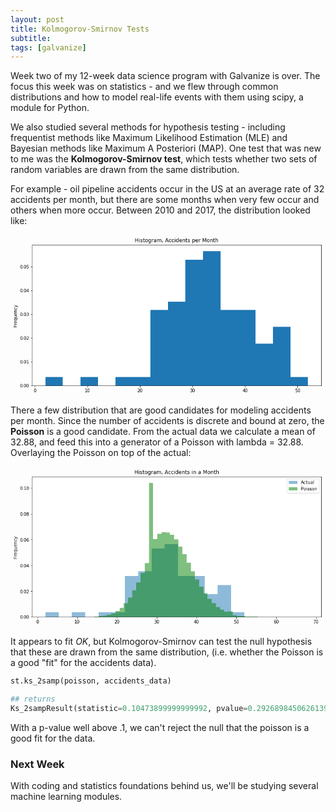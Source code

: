 ```yaml
---
layout: post
title: Kolmogorov-Smirnov Tests
subtitle:
tags: [galvanize]
---
```


Week two of my 12-week data science program with Galvanize is over. The focus this week was on statistics - and we flew through common distributions and how to model real-life events with them using scipy, a module for Python.  

We also studied several methods for hypothesis testing - including frequentist methods like Maximum Likelihood Estimation (MLE) and Bayesian methods like Maximum A Posteriori (MAP). One test that was new to me was the **Kolmogorov-Smirnov test**, which tests whether two sets of random variables are drawn from the same distribution.

For example - oil pipeline accidents occur in the US at an average rate of 32 accidents per month, but there are some months when very few occur and others when more occur. Between 2010 and 2017, the distribution looked like:

![Accidents Per Month](data:image/png;base64,iVBORw0KGgoAAAANSUhEUgAAAtoAAAF1CAYAAADWTE2VAAAABHNCSVQICAgIfAhkiAAAAAlwSFlz%0AAAALEgAACxIB0t1+/AAAADl0RVh0U29mdHdhcmUAbWF0cGxvdGxpYiB2ZXJzaW9uIDIuMS4wLCBo%0AdHRwOi8vbWF0cGxvdGxpYi5vcmcvpW3flQAAH4JJREFUeJzt3X24ZmVdL/DvT0bxHRLGMl4cFCrB%0AU6REetReNA1f0YIa08SORh4zs/IUeqmpR0u6KrK0kxReIWqg+HKmoEtNej+GjC9dishxRJQRVBQU%0AUQFHf+ePZ81xs90z84D7nj17z+dzXfvaa93rXs/6rWdt9v7Ozb2eVd0dAABged1mpQsAAIC1SNAG%0AAIABBG0AABhA0AYAgAEEbQAAGEDQBgCAAQRtYI9XVRdX1U+sdB2rXVU9qareuZPt/1RVT9+dNe0t%0Aquqvq+plK10HsHsJ2sCKqqrLq+qnFrU9tar+bft6dx/V3f+0i9fZUFVdVesGlboiqurF03kd+52+%0AVne/obsfsRx17czi67cnWfB+PntR+3Om9hcvwzH22PMHdi9BG2AOKxHgq6qS/GKSa5KctLuPv9rt%0A5Jr933z7+/mUqR1g2QjawB5v4ah3VR1bVZur6rqq+mxV/fHU7V+m71+squur6oFVdZuqekFVfbKq%0APldVr6uq/Ra87lOmbV+oqhcuOs6Lq+rcqnp9VV2X5KnTsd9TVV+sqquq6lVVdbsFr9dV9cyq+lhV%0Afbmq/mdV3Xva57qqetPC/nN4SJLvTfLrSTYu3reqfrmqLpmO9ZGqut/UfkhVvbWqrp7O7VVT+81G%0AWqvq4VX10ar60tSnFr3+f5te/9qqekdV3XPRuT5jOtdrq+rVNXOfJH+R5IHTdfji1P9RU41frqpP%0AV9VzlzrhqcZ/r6o/m+r6aFU9bMH2/arqjOn9/3RVvayq9lm072lVdU2SF+/gfb0oyR2r6qhpv6OS%0A3GFqX/z+bqmqa6pqU1V97609/8l3VdV503twYVXdewf1AWuEoA2sNq9M8sruvmuSeyd509T+Y9P3%0A/bv7zt39niRPnb5+Msm9ktw5yfbQeWSSP0/ypCT3SLJfkoMWHev4JOcm2T/JG5J8I8lvJDkwyQOT%0APCzJMxftc1yS+yd5QJLfTnL6dIxDktw3yRNvwbmelORvk5wzrT9m+4aqOjGzIPmUJHdN8rgkX5hC%0A598l+WSSDdM5nb34havqwCRvSfKC6Xw+nuRBC7Y/Psnzk/xMkvVJ/jXJ3yx6mcck+ZEkP5Tk55L8%0AdHdfkuQZSd4zXYf9p75nJPmV7r7L9D5csJPz/tEkl011/W6St1bV3aZtZybZluTwJD+c5BFJnr7E%0AvndP8vKdHOOszN67ZPY+v27hxqp6aJLfn87rHpm9n4vfx1ty/sns2r8kyXcl2bKL+oA1QNAG9gRv%0An0aJvziNAP75Tvp+PcnhVXVgd1/f3f+xk75PSvLH3X1Zd1+f5HmZjQyvS3JCkr/t7n/r7puSvChJ%0AL9r/Pd399u7+Znd/rbvf193/0d3buvvyJK9J8uOL9jm1u6/r7ouTfDjJO6fjfynJ32cWDnepqu6Y%0A5MQkb+zur2cW+BdOd3h6kj/o7ot6Zkt3fzLJsZmNgv+P7v5Kd9/Q3UvNF35Uko9097nT6/9Jks8s%0A2P4rSX6/uy/p7m1Jfi/J0QtHtZO8oru/2N2fSvKPSY7eySl9PcmRVXXX7r62u9+/k76fS/In3f31%0A7j4nyaVJHl1V353kkUmeM53b55KclmTjgn2v7O4/m67R13ZyjNcneWJV3Xba//WLtj8pyWu7+/3d%0AfWNmPzsPrKoNt/L8k+St3f3e6f18wxz9gVVO0Ab2BI/v7v23f+XbR4kXelqS70vy0aq6qKoes5O+%0A35vZSOR2n0yyLsl3T9uu2L6hu7+a5AuL9r9i4UpVfV9V/V1VfWaaTvJ7mY26LvTZBctfW2L9zjup%0Ad6EnZDZye/60/oYkj6yq9dP6IZmNQi92SJJPTmFuZxaff+fm53vPJK9c8I+fazKbWrJw1H9hMP9q%0Adn5uP5tZuP9kVf1zVT1wJ30/PdWz3Seneu+Z5LZJrlpQ12syG73e7mbXbEemcLwls2v4se5evN/N%0Afnamf6h9Ibf+/G9Nf2CVE7SBVaW7P9bdT8wsXJ2a5NyqulO+fTQ6Sa7MLJxtd2hm4fWzSa5KcvD2%0ADVV1hyQHLD7covX/leSjSY6Ypq48P4vmNS+jkzILYp+qqs8keXNmIXP71JMrMps6s9gVSQ6tXd+8%0AeVVmoTzJ/7/x8pAF26/IbKrH/gu+7tDd/2eO2r/tWkwj78dndt3enm9N+VnKQVM92x2a2bW8IsmN%0ASQ5cUNNdu/uonR17J16X5LeyaNrI5GY/O9PP2AFJPj3H696SGoA1TNAGVpWqenJVre/ubybZfqPZ%0AN5JcneSbmc3F3u5vkvxGVR1WVXfObPTynGm099wkj62q/zrdZPiS7Do03yXJdUmur6ofSPLfv8Nz%0A6Vri88Gr6qDM5n8/JrPpBUdnNg/41Hxr+shfJXluVd1/ugnv8Glax3szC9GvqKo7VdXtq+pBi4+R%0A5LwkR1XVz0yh/NlJvmfB9r9I8rwFNwzuN80Ln8dnkxw8va+pqtvV7DO895umqVyX2TXbkbsneXZV%0A3XY65n2SnN/dVyV5Z5I/qqq71uxm13tX1eLpO/M6J7M53kuF/jcm+aWqOrqq9s3sZ+fCacrQrtzs%0A/IG9l6ANrDbHJbm4qq7P7MbIjdM85K9mdnPZv0/TCh6Q5LWZ3fT2L0k+keSGJL+WJNMc6l/L7Aa3%0Aq5J8ObO5wTfu5NjPTfILU9+/zLduUrzFqurgJNcn+dASm38xyQe7+53d/ZntX0n+NMkPVtV9u/vN%0A0/m+carn7Unu1t3fSPLYzG4W/FSSrUl+fvEBuvvzmc0Bf0VmUyKOSPLvC7a/LbNgf/Y0TebDmc2P%0AnscFSS5O8pmq+vyCc7p8eq1nJHnyTva/cKrn89M5ntDd26f1PCXJ7ZJ8JMm1mf2D6R5z1nUz07z7%0Af1hqLnd3vzvJCzO7YfSqzP7vwcbF/XZgqfMH9kJ182lwAHunacT7i5lNC/nEbjjek5Mc1d3PG32s%0A1aSqnprk6d394JWuBeA7taaeoAZwS1TVY5O8O7MpI3+Y2ejy5bvj2N29+FMuAFhjTB0B9mbHZ3bT%0A25WZTVXY2P43HwDLxNQRAAAYwIg2AAAMIGgDAMAAa+ZmyAMPPLA3bNiw0mUAALDGve997/t8d6/f%0AVb81E7Q3bNiQzZs3r3QZAACscVX1yXn6mToCAAADCNoAADCAoA0AAAMI2gAAMICgDQAAAwjaAAAw%0AgKANAAADCNoAADCAoA0AAAMI2gAAMICgDQAAAwjaAAAwgKANAAADrFvpAgBgd9pwynkrXcIuXf6K%0AR690CcAyMKINAAADCNoAADCAoA0AAAMI2gAAMICgDQAAAwjaAAAwgKANAAADCNoAADCAoA0AAAMI%0A2gAAMICgDQAAAwjaAAAwgKANAAADCNoAADCAoA0AAAMI2gAAMICgDQAAAwjaAAAwgKANAAADrFvp%0AAgBYOzacct5KlwCwxzCiDQAAAwjaAAAwgKANAAADCNoAADCAoA0AAAMI2gAAMICgDQAAAwjaAAAw%0AgKANAAADCNoAADCAoA0AAAMMDdpVdVxVXVpVW6rqlCW271tV50zbL6yqDVP7hqr6WlV9cPr6i5F1%0AAgDAcls36oWrap8kr07y8CRbk1xUVZu6+yMLuj0tybXdfXhVbUxyapKfn7Z9vLuPHlUfAACMNHJE%0A+9gkW7r7su6+KcnZSY5f1Of4JGdOy+cmeVhV1cCaAABgtxgZtA9KcsWC9a1T25J9untbki8lOWDa%0AdlhVfaCq/rmqHjKwTgAAWHbDpo4kWWpkuufsc1WSQ7v7C1V1/yRvr6qjuvu6m+1cdXKSk5Pk0EMP%0AXYaSAQBgeYwc0d6a5JAF6wcnuXJHfapqXZL9klzT3Td29xeSpLvfl+TjSb5v8QG6+/TuPqa7j1m/%0Afv2AUwAAgFtnZNC+KMkRVXVYVd0uycYkmxb12ZTkpGn5hCQXdHdX1frpZspU1b2SHJHksoG1AgDA%0Asho2daS7t1XVs5K8I8k+SV7b3RdX1UuTbO7uTUnOSHJWVW1Jck1mYTxJfizJS6tqW5JvJHlGd18z%0AqlYAAFhuI+dop7vPT3L+orYXLVi+IcmJS+z3liRvGVkbAACM5MmQAAAwgKANAAADCNoAADCAoA0A%0AAAMI2gAAMICgDQAAAwjaAAAwgKANAAADCNoAADCAoA0AAAMI2gAAMICgDQAAAwjaAAAwgKANAAAD%0ACNoAADCAoA0AAAMI2gAAMICgDQAAAwjaAAAwgKANAAADCNoAADCAoA0AAAMI2gAAMICgDQAAAwja%0AAAAwgKANAAADCNoAADCAoA0AAAMI2gAAMICgDQAAAwjaAAAwgKANAAADCNoAADCAoA0AAAMI2gAA%0AMICgDQAAAwjaAAAwgKANAAADCNoAADCAoA0AAAMI2gAAMICgDQAAAwjaAAAwgKANAAADCNoAADCA%0AoA0AAAMMDdpVdVxVXVpVW6rqlCW271tV50zbL6yqDYu2H1pV11fVc0fWCQAAy21Y0K6qfZK8Oskj%0AkxyZ5IlVdeSibk9Lcm13H57ktCSnLtp+WpK/H1UjAACMMnJE+9gkW7r7su6+KcnZSY5f1Of4JGdO%0Ay+cmeVhVVZJU1eOTXJbk4oE1AgDAECOD9kFJrliwvnVqW7JPd29L8qUkB1TVnZL8TpKXDKwPAACG%0AGRm0a4m2nrPPS5Kc1t3X7/QAVSdX1eaq2nz11VffyjIBAGD5rRv42luTHLJg/eAkV+6gz9aqWpdk%0AvyTXJPnRJCdU1R8k2T/JN6vqhu5+1cKdu/v0JKcnyTHHHLM4xAMAwIoZGbQvSnJEVR2W5NNJNib5%0AhUV9NiU5Kcl7kpyQ5ILu7iQP2d6hql6c5PrFIRsAAPZkw4J2d2+rqmcleUeSfZK8trsvrqqXJtnc%0A3ZuSnJHkrKraktlI9sZR9QAAwO40ckQ73X1+kvMXtb1owfINSU7cxWu8eEhxAAAwkCdDAgDAAII2%0AAAAMIGgDAMAAgjYAAAwgaAMAwACCNgAADCBoAwDAAII2AAAMIGgDAMAAgjYAAAwgaAMAwACCNgAA%0ADCBoAwDAAII2AAAMIGgDAMAAgjYAAAwgaAMAwACCNgAADCBoAwDAAII2AAAMIGgDAMAA61a6AADm%0At+GU81a6BADmZEQbAAAGELQBAGAAQRsAAAYQtAEAYABBGwAABhC0AQBggLmCdlXdd3QhAACwlsw7%0Aov0XVfXeqnpmVe0/tCIAAFgD5gra3f3gJE9KckiSzVX1xqp6+NDKAABgFZt7jnZ3fyzJC5L8TpIf%0AT/KnVfXRqvqZUcUBAMBqNe8c7R+sqtOSXJLkoUke2933mZZPG1gfAACsSuvm7PeqJH+Z5Pnd/bXt%0Ajd19ZVW9YEhlAACwis0btB+V5Gvd/Y0kqarbJLl9d3+1u88aVh0AAKxS887R/ockd1iwfsepDQAA%0AWMK8Qfv23X399pVp+Y5jSgIAgNVv3qD9laq63/aVqrp/kq/tpD8AAOzV5p2j/Zwkb66qK6f1eyT5%0A+TElAQDA6jdX0O7ui6rqB5J8f5JK8tHu/vrQygAAYBWbd0Q7SX4kyYZpnx+uqnT364ZUBbACNpxy%0A3kqXAEn8LC6Hy1/x6JUuAeYL2lV1VpJ7J/lgkm9MzZ1E0AYAgCXMO6J9TJIju7tHFgMAAGvFvJ86%0A8uEk3zOyEAAAWEvmHdE+MMlHquq9SW7c3tjdjxtSFQAArHLzBu0XjywCAADWmrmmjnT3Pye5PMlt%0Ap+WLkrx/V/tV1XFVdWlVbamqU5bYvm9VnTNtv7CqNkztx1bVB6ev/6yqJ9yCcwIAgBU3V9Cuql9O%0Acm6S10xNByV5+y722SfJq5M8MsmRSZ5YVUcu6va0JNd29+FJTkty6tT+4STHdPfRSY5L8pqquiUf%0ARQgAACtq3pshfzXJg5JclyTd/bEkd9/FPscm2dLdl3X3TUnOTnL8oj7HJzlzWj43ycOqqrr7q929%0AbWq/fWYfJQgAAKvGvEH7xiksJ0mm0eVdhd+DklyxYH3r1LZknylYfynJAdMxfrSqLk7yoSTPWBC8%0AAQBgjzdv0P7nqnp+kjtU1cOTvDnJ3+5in1qibXE432Gf7r6wu4/K7ImUz6uq23/bAapOrqrNVbX5%0A6quv3uVJAADA7jJv0D4lydWZjS7/SpLzk7xgF/tsTXLIgvWDk1y5oz7TKPl+Sa5Z2KG7L0nylST3%0AXXyA7j69u4/p7mPWr18/56kAAMB4c91g2N3fTPKX09e8LkpyRFUdluTTSTYm+YVFfTYlOSnJe5Kc%0AkOSC7u5pnyu6e1tV3TPJ92f2qScAALAqzBW0q+oTWWJOdnffa0f7TCH5WUnekWSfJK/t7our6qVJ%0ANnf3piRnJDmrqrZkNpK9cdr9wUlOqaqvJ/lmkmd29+dvwXkBAMCKmvcj845ZsHz7JCcmuduuduru%0A8zObZrKw7UULlm+YXmvxfmclOWvO2gAAYI8z7wNrvrDg69Pd/SdJHjq4NgAAWLXmnTpyvwWrt8ls%0AhPsuQyoCAIA1YN6pI3+0YHlbZjcm/tyyVwMAAGvEvJ868pOjCwEAgLVk3qkjv7mz7d39x8tTDgAA%0ArA235FNHfiSzz71Okscm+Zfc/BHrAADAZN6gfWCS+3X3l5Okql6c5M3d/fRRhQEAwGo27yPYD01y%0A04L1m5JsWPZqAABgjZh3RPusJO+tqrdl9oTIJyR53bCqAABglZv3U0deXlV/n+QhU9MvdfcHxpUF%0AAACr27xTR5Lkjkmu6+5XJtlaVYcNqgkAAFa9uYJ2Vf1ukt9J8ryp6bZJXj+qKAAAWO3mHdF+QpLH%0AJflKknT3lfEIdgAA2KF5g/ZN3d2Z3QiZqrrTuJIAAGD1mzdov6mqXpNk/6r65ST/kOQvx5UFAACr%0A27yfOvKHVfXwJNcl+f4kL+rudw2tDAAAVrFdBu2q2ifJO7r7p5II1wAAMIddTh3p7m8k+WpV7bcb%0A6gEAgDVh3idD3pDkQ1X1rkyfPJIk3f3sIVUBAMAqN2/QPm/6AgAA5rDToF1Vh3b3p7r7zN1VEAAA%0ArAW7mqP99u0LVfWWwbUAAMCasaugXQuW7zWyEAAAWEt2FbR7B8sAAMBO7OpmyB+qqusyG9m+w7Sc%0Aab27+65DqwMAWIM2nLLnf8bE5a949EqXsOrtNGh39z67qxAAAFhLdvnAGgAA4JYTtAEAYABBGwAA%0ABhC0AQBgAEEbAAAGELQBAGAAQRsAAAYQtAEAYABBGwAABhC0AQBgAEEbAAAGELQBAGAAQRsAAAYQ%0AtAEAYABBGwAABhC0AQBgAEEbAAAGELQBAGAAQRsAAAYQtAEAYIChQbuqjquqS6tqS1WdssT2favq%0AnGn7hVW1YWp/eFW9r6o+NH1/6Mg6AQBguQ0L2lW1T5JXJ3lkkiOTPLGqjlzU7WlJru3uw5OcluTU%0Aqf3zSR7b3f8lyUlJzhpVJwAAjDByRPvYJFu6+7LuvinJ2UmOX9Tn+CRnTsvnJnlYVVV3f6C7r5za%0AL05y+6rad2CtAACwrEYG7YOSXLFgfevUtmSf7t6W5EtJDljU52eTfKC7bxxUJwAALLt1A1+7lmjr%0AW9Knqo7KbDrJI5Y8QNXJSU5OkkMPPfTWVQkAAAOMHNHemuSQBesHJ7lyR32qal2S/ZJcM60fnORt%0ASZ7S3R9f6gDdfXp3H9Pdx6xfv36ZywcAgFtvZNC+KMkRVXVYVd0uycYkmxb12ZTZzY5JckKSC7q7%0Aq2r/JOcleV53//vAGgEAYIhhQXuac/2sJO9IckmSN3X3xVX10qp63NTtjCQHVNWWJL+ZZPtHAD4r%0AyeFJXlhVH5y+7j6qVgAAWG4j52inu89Pcv6ithctWL4hyYlL7PeyJC8bWRsAAIzkyZAAADCAoA0A%0AAAMI2gAAMICgDQAAAwjaAAAwgKANAAADCNoAADCAoA0AAAMMfWANAMBK2HDKeStdAhjRBgCAEQRt%0AAAAYQNAGAIABBG0AABhA0AYAgAEEbQAAGEDQBgCAAQRtAAAYQNAGAIABBG0AABhA0AYAgAEEbQAA%0AGEDQBgCAAQRtAAAYQNAGAIABBG0AABhA0AYAgAEEbQAAGEDQBgCAAQRtAAAYQNAGAIABBG0AABhA%0A0AYAgAEEbQAAGEDQBgCAAQRtAAAYQNAGAIABBG0AABhA0AYAgAEEbQAAGEDQBgCAAQRtAAAYQNAG%0AAIABBG0AABhA0AYAgAEEbQAAGEDQBgCAAYYG7ao6rqouraotVXXKEtv3rapzpu0XVtWGqf2AqvrH%0Aqrq+ql41skYAABhhWNCuqn2SvDrJI5McmeSJVXXkom5PS3Jtdx+e5LQkp07tNyR5YZLnjqoPAABG%0AGjmifWySLd19WXfflOTsJMcv6nN8kjOn5XOTPKyqqru/0t3/llngBgCAVWdk0D4oyRUL1rdObUv2%0A6e5tSb6U5ICBNQEAwG4xMmjXEm19K/rs+ABVJ1fV5qrafPXVV9+i4gAAYKSRQXtrkkMWrB+c5Mod%0A9amqdUn2S3LNvAfo7tO7+5juPmb9+vXfYbkAALB8Rgbti5IcUVWHVdXtkmxMsmlRn01JTpqWT0hy%0AQXfPPaINAAB7qnWjXri7t1XVs5K8I8k+SV7b3RdX1UuTbO7uTUnOSHJWVW3JbCR74/b9q+ryJHdN%0AcruqenySR3T3R0bVCwAAy2lY0E6S7j4/yfmL2l60YPmGJCfuYN8NI2sDAICRPBkSAAAGELQBAGAA%0AQRsAAAYQtAEAYABBGwAABhC0AQBgAEEbAAAGELQBAGAAQRsAAAYQtAEAYABBGwAABhC0AQBgAEEb%0AAAAGELQBAGAAQRsAAAYQtAEAYABBGwAABhC0AQBgAEEbAAAGELQBAGAAQRsAAAYQtAEAYABBGwAA%0ABhC0AQBgAEEbAAAGELQBAGAAQRsAAAYQtAEAYABBGwAABhC0AQBggHUrXcBasOGU81a6hJ26/BWP%0AXukSdmlPfw+TPf99XA3vIQCrx57+d2VP/7ucGNEGAIAhBG0AABhA0AYAgAEEbQAAGEDQBgCAAQRt%0AAAAYQNAGAIABBG0AABhA0AYAgAEEbQAAGEDQBgCAAQRtAAAYQNAGAIABBG0AABhA0AYAgAGGBu2q%0AOq6qLq2qLVV1yhLb962qc6btF1bVhgXbnje1X1pVPz2yTgAAWG7DgnZV7ZPk1UkemeTIJE+sqiMX%0AdXtakmu7+/AkpyU5ddr3yCQbkxyV5Lgkfz69HgAArAojR7SPTbKluy/r7puSnJ3k+EV9jk9y5rR8%0AbpKHVVVN7Wd3943d/YkkW6bXAwCAVWFk0D4oyRUL1rdObUv26e5tSb6U5IA59wUAgD3WuoGvXUu0%0A9Zx95tk3VXVykpOn1eur6tIl9jswyed3UueaV6eudAW7xfDrvJe8j3u6vf6/572E67z2ucZ7h6HX%0AeYX/Lt9znk4jg/bWJIcsWD84yZU76LO1qtYl2S/JNXPum+4+PcnpOyuiqjZ39zG3uHpWFdd57+A6%0A7x1c57XPNd47uM5jp45clOSIqjqsqm6X2c2Nmxb12ZTkpGn5hCQXdHdP7RunTyU5LMkRSd47sFYA%0AAFhWw0a0u3tbVT0ryTuS7JPktd19cVW9NMnm7t6U5IwkZ1XVlsxGsjdO+15cVW9K8pEk25L8and/%0AY1StAACw3EZOHUl3n5/k/EVtL1qwfEOSE3ew78uTvHwZytjp1BLWDNd57+A67x1c57XPNd477PXX%0AuWYzNQAAgOXkEewAADDAmg7au3oEPKtTVb22qj5XVR9e0Ha3qnpXVX1s+v5dK1kj35mqOqSq/rGq%0ALqmqi6vq16d213kNqarbV9V7q+o/p+v8kqn9sKq6cLrO50w31LPKVdU+VfWBqvq7ad11XmOq6vKq%0A+lBVfbCqNk9te/Xv7TUbtOd8BDyr018nOW5R2ylJ3t3dRyR597TO6rUtyW91932SPCDJr07//brO%0Aa8uNSR7a3T+U5Ogkx1XVA5KcmuS06Tpfm+RpK1gjy+fXk1yyYN11Xpt+sruPXvCxfnv17+01G7Qz%0A3yPgWYW6+18y+5SahY5Pcua0fGaSx+/WolhW3X1Vd79/Wv5yZn+cD4rrvKb0zPXT6m2nr07y0CTn%0ATu2u8xpQVQcneXSSv5rWK67z3mKv/r29loO2x7jvXb67u69KZiEtyd1XuB6WSVVtSPLDSS6M67zm%0ATNMJPpjkc0neleTjSb7Y3dumLn53rw1/kuS3k3xzWj8grvNa1EneWVXvm57enezlv7eHfrzfCpvr%0AMe7Anquq7pzkLUme093XzQbBWEumZyQcXVX7J3lbkvss1W33VsVyqqrHJPlcd7+vqn5ie/MSXV3n%0A1e9B3X1lVd09ybuq6qMrXdBKW8sj2nM9xp0147NVdY8kmb5/boXr4TtUVbfNLGS/obvfOjW7zmtU%0Ad38xyT9lNid//6raPhDkd/fq96Akj6uqyzObxvnQzEa4Xec1pruvnL5/LrN/OB+bvfz39loO2vM8%0AAp61Y1OSk6blk5L87xWshe/QNH/zjCSXdPcfL9jkOq8hVbV+GslOVd0hyU9lNh//H5OcMHVznVe5%0A7n5edx/c3Rsy+1t8QXc/Ka7zmlJVd6qqu2xfTvKIJB/OXv57e00/sKaqHpXZv5q3PwJ+OZ40yQqr%0Aqr9J8hNJDkzy2SS/m+TtSd6U5NAkn0pyYncvvmGSVaKqHpzkX5N8KN+a0/n8zOZpu85rRFX9YGY3%0AR+2T2cDPm7r7pVV1r8xGPu+W5ANJntzdN65cpSyXaerIc7v7Ma7z2jJdz7dNq+uSvLG7X15VB2Qv%0A/r29poM2AACslLU8dQQAAFaMoA0AAAMI2gAAMICgDQAAAwjaAAAwgKANAAADCNoAADCAoA0AAAP8%0AP4F/fKlQsGJaAAAAAElFTkSuQmCC%0A)

There a few distribution that are good candidates for modeling accidents per month.  Since the number of accidents is discrete and bound at zero, the **Poisson** is a good candidate. From the actual data we calculate a mean of 32.88, and feed this into a generator of a Poisson with lambda = 32.88. Overlaying the Poisson on top of the actual:

![Poisson](data:image/png;base64,iVBORw0KGgoAAAANSUhEUgAAAtoAAAF1CAYAAADWTE2VAAAABHNCSVQICAgIfAhkiAAAAAlwSFlz%0AAAALEgAACxIB0t1+/AAAADl0RVh0U29mdHdhcmUAbWF0cGxvdGxpYiB2ZXJzaW9uIDIuMS4wLCBo%0AdHRwOi8vbWF0cGxvdGxpYi5vcmcvpW3flQAAIABJREFUeJzt3X24VWWd//H3N0DxWUGaGUECU0vD%0ARCUyTSXLwsY0nybMEh3N/E06PUy/0q6yo01TNo7YpDNl+VyCRiM/ZrLMxiGtDEXE1NBEx4cjpoiK%0AIpo8fH9/7HV0sz1wNrjvczjnvF/XdS73Wutee33Xvc+1/Zybe60VmYkkSZKk1npDTxcgSZIk9UUG%0AbUmSJKkAg7YkSZJUgEFbkiRJKsCgLUmSJBVg0JYkSZIKMGhL2qBFxD0RMaGn6+jtIuLYiPjFWrbP%0AioiTurOmTmpYa429XURMiIj2nq5DUvcxaEvqMRHxUES8r2Hd8RHx647lzHxbZs7q4n1GRURGxMBC%0ApfaIiGirzmv8632vzPxRZr6/FXWtTePnty66scaO35e5Deu3jYiXI+KhFh0nI2LHVryXpN7JoC1J%0AXeiJAB8RAXwceBqY3N3H7yc2i4gxdcsfBf63p4qR1PcYtCVt0OpHvSNifETMiYjnIuKJiDivanZT%0A9d9nI2JpRLwrIt4QEV+OiIcj4smIuCIitqp73+OqbYsj4isNx2mLiOkR8cOIeA44vjr2LRHxbEQ8%0AHhEXRMRGde+XEfF3EXF/RDwfEV+LiDdX+zwXEdfUt2/CfsB2wKeBSY37RsQnImJ+daw/RMSe1frt%0AI+I/ImJRdW4XVOtXG2mOiIMi4t6IWFK1iYb3/9vq/Z+JiOsj4k0N53pKda7PRMSFUbML8F3gXdXn%0A8GzV/oNVjc9HxGMR8fnOTriTGjs9zhr2XevnswZXsvofMccBVzS87y7VtJpnozaN6dC6bZdVNf20%0AOrfZEfHmalvH7+SdVV98pG6/f6h+Jx+PiBO6qFFSL2bQltSbfBv4dmZuCbwZuKZav3/1360zc/PM%0AvAU4vvp5D7ADsDnQETp3Bf4NOBb4K2ArYHjDsQ4DpgNbAz8CVgKfBbYF3gW8F/i7hn0mAnsBewNf%0AAC6qjrE9MAY4Zh3OdTLwn8DV1fIhHRsi4migjVow3BI4FFgcEQOA/wIeBkZV5zSt8Y0jYlvgJ8CX%0Aq/N5ANi3bvuHgS8BRwDDgJuBqQ1vcwjwDmB34G+AD2TmfOAU4Jbqc9i6ansx8MnM3KLqhxvXoR9e%0Ac5w1tGvm82n0Q2p/xAyo/kjYApjdsTEiBlH7DH4BvBE4DfhRRLyl7j2OAc4CtgEWAF8HyMyO38nd%0Aq77o+Bz/kld/304ELoyIbbqoU1IvZdCW1NNmVKOFz1YjoP+2lrbLgR0jYtvMXJqZv1tL22OB8zLz%0AwcxcCpxBLVQNBI4C/jMzf52ZLwNnAtmw/y2ZOSMzV2Xmi5l5e2b+LjNXZOZDwPeAAxr2OSczn8vM%0Ae4C7gV9Ux18C/AzYo5kOiYhNgaOBqzJzObXAXz/yehLwrcy8LWsWZObDwHhqo+D/NzNfyMyXMrOz%0A+dIfBP6QmdOr9z8f+FPd9k8C38jM+Zm5AvgnYGz9qDbwzcx8NjMfAf4HGLuWU1oO7BoRW2bmM5k5%0Ady1tGzV1nCY/n0btwH3A+6j17xUN2/em9gfaNzPz5cy8kdofMvV/MP1HZt5a9dOP1lRfneXA2Zm5%0APDOvA5YCb+liH0m9lEFbUk/7cGZu3fHD2kchTwR2Bu6NiNsi4pC1tN2O2shuh4eBgcBfVNse7diQ%0AmcuAxQ37P1q/EBE7R8R/RcSfqukk/0Rt9LTeE3WvX+xkefO11FvvcGAFcF21/CPg4IgYVi1vT20U%0AutH2wMNV6FubxvNPVj/fNwHfrvvj52lqU0vqR/3rg/ky1n5uR1IL9w9HxK8i4l1d1FevqeM0+fl0%0A5gpq//JxDLUR7nrbAY9m5qq6dQ+z/v0AsLjh82lmH0m9lEFbUq+Rmfdn5jHU/hn/HGB6RGzGa0ej%0AARZSC4wdRlILr08AjwMjOjZExCbA0MbDNSz/O3AvsFM1deVLNMxrbqHJ1MLXIxHxJ+DHwCBeHUl9%0AlNrUmUaPAiOj64s3H6cWyoFXLrzcvm77o9Smemxd97NJZv62idpf81lUI++HUfvcZvDqlJ9WWt/P%0A5yfAXwMPVv8qUG8hsH1E1P+/ciTwWAvqldQPGLQl9RoR8bGIGFaNMD5brV4JLAJWUZuL3WEq8NmI%0AGB0Rm1Mb4by6Gk2cDnwoIvapLpg7i65D2RbAc8DSiHgr8H9e57lkdHJ/8IgYTm1+8SHUpiGMpTY/%0A+RxenT7yA+DzEbFXdRHijtW0jluphehvRsRmETE4IvZtPAbwU+BtEXFEFcr/ntrc4Q7fBc6IiLdV%0ANW1VzQtvxhPAiI4LESNio6jdH3uraprKc9Q+s1Zbr88nM18ADqQ2HafRbOAF4AsRMaj6vD5EJ/Pe%0A1+AJVv+dlNTPGLQl9SYTgXsiYim1CyMnVfOQl1G7CO031XSHvYFLqN1V4iZqt2x7idrFbFRzqE+j%0AFpgeB54HngT+vJZjf57a7d+eB77PqxcprrOIGEFtbu5dnWz+ODAvM3+RmX/q+AH+FXh7RIzJzB9X%0A53tVVc8MYEhmrqQWBHcEHqE2B/kjjQfIzKeozQH/JrUpMzsBv6nbfi21YD+tmoZxN3Bwk6d3I3AP%0A8KeIeKrunB6q3usU4GNNvte6WO/PJzPnZOZrpuJU8/cPpXbuT1G7fuC4zLy3ybduAy6vfif/ptl6%0AJPUdUZuaJ0n9VzXi/Sy1aQfF76McER8D3paZZ5Q+liSp5xi0JfVLEfEh4L+pTRn5F+CdwJ7pl6Ik%0AqUWcOiKpvzqM2sVuC6lNnZhkyJYktZIj2pIkSVIBjmhLkiRJBRi0JUmSpAK6eqhBr7HtttvmqFGj%0AeroMSZIk9XG33377U5k5rKt2fSZojxo1ijlz5vR0GZIkSerjIqLxSbKdcuqIJEmSVIBBW5IkSSrA%0AoC1JkiQV0GfmaEuSJKl5y5cvp729nZdeeqmnS9lgDR48mBEjRjBo0KD12t+gLUmS1A+1t7ezxRZb%0AMGrUKCKip8vZ4GQmixcvpr29ndGjR6/Xezh1RJIkqR966aWXGDp0qCF7DSKCoUOHvq4Rf4O2JElS%0AP2XIXrvX2z8GbUmSJPWYa6+9lojg3nvvXWu7yy67jIULF673cWbNmsUhhxyy3vuvD+doS5IkiSk3%0A/LGl7/fZg3Zuqt3UqVN597vfzbRp02hra1tju8suu4wxY8aw3XbbtajC8hzRliRJUo9YunQpv/nN%0Ab7j44ouZNm3aK+u/9a1vsdtuu7H77rtz+umnM336dObMmcOxxx7L2LFjefHFFxk1ahRPPfUUAHPm%0AzGHChAkA3Hrrreyzzz7sscce7LPPPtx33309cWqAI9qSJEnqITNmzGDixInsvPPODBkyhLlz5/LE%0AE08wY8YMZs+ezaabbsrTTz/NkCFDuOCCCzj33HMZN27cWt/zrW99KzfddBMDBw7kl7/8JV/60pf4%0AyU9+0k1ntDqDtiRJknrE1KlT+cxnPgPApEmTmDp1KqtWreKEE05g0003BWDIkCHr9J5Llixh8uTJ%0A3H///UQEy5cvb3ndzTJoS5IkqdstXryYG2+8kbvvvpuIYOXKlUQERx55ZFN3+xg4cCCrVq0CWO0W%0AfF/5yld4z3vew7XXXstDDz30ypSSnmDQltSvtc1q67rNhK7bSJLWzfTp0znuuOP43ve+98q6Aw44%0AgCFDhnDJJZfw0Y9+dLWpI1tssQXPP//8K21HjRrF7bffzsEHH7za1JAlS5YwfPhwoHYBZU/yYkhJ%0AkiR1u6lTp3L44Yevtu7II49k4cKFHHrooYwbN46xY8dy7rnnAnD88cdzyimnvHIx5Fe/+lU+/elP%0As99++zFgwIBX3uMLX/gCZ5xxBvvuuy8rV67s1nNqFJnZowW0yrhx43LOnDk9XYakXsYRbUn91fz5%0A89lll116uowNXmf9FBG3Z+bar8rEEW1JkiSpCIO2JEmSVIBBW5IkSSrAoC1JkiQVYNCWJEmSCiga%0AtCNiYkTcFxELIuL0TrbvHxFzI2JFRBzVsG1yRNxf/UwuWackSZLUasWCdkQMAC4EDgZ2BY6JiF0b%0Amj0CHA9c1bDvEOCrwDuB8cBXI2KbUrVKkiSp+w0YMICxY8cyZswYjj76aJYtW7bW9vvss083VdYa%0AJZ8MOR5YkJkPAkTENOAw4A8dDTLzoWrbqoZ9PwDckJlPV9tvACYCUwvWK0mS1G8181yBdXq/Jp5B%0AsMkmmzBv3jwAjj32WL773e/yuc99bo3tf/vb37aqvG5RcurIcODRuuX2al3pfSVJktTL7LfffixY%0AsACA8847jzFjxjBmzBjOP//8V9psvvnmADz++OPsv//+r4yG33zzzaxcuZLjjz+eMWPGsNtuuzFl%0AyhQA5s2bx957783b3/52Dj/8cJ555hkAJkyYwBe/+EXGjx/PzjvvzM0339zycyoZtKOTdc0+hrKp%0AfSPi5IiYExFzFi1atE7FSZIkacOwYsUKfvazn7Hbbrtx++23c+mllzJ79mx+97vf8f3vf5877rhj%0AtfZXXXUVH/jAB5g3bx533nknY8eOZd68eTz22GPcfffd3HXXXZxwwgkAHHfccZxzzjn8/ve/Z7fd%0AduOss85a7bi33nor559//mrrW6Vk0G4Htq9bHgEsbOW+mXlRZo7LzHHDhg1b70IlSZLU/V588UXG%0Ajh3LuHHjGDlyJCeeeCK//vWvOfzww9lss83YfPPNOeKII14z2vyOd7yDSy+9lLa2Nu666y622GIL%0AdthhBx588EFOO+00fv7zn7PllluyZMkSnn32WQ444AAAJk+ezE033fTK+xxxxBEA7LXXXjz00EMt%0AP7+SQfs2YKeIGB0RGwGTgJlN7ns98P6I2Ka6CPL91TpJkiT1ER1ztOfNm8d3vvMdNtpoIzK7ngCx%0A//77c9NNNzF8+HA+/vGPc8UVV7DNNttw5513MmHCBC688EJOOumkLt9n4403BmoXZa5YseJ1n0+j%0AYkE7M1cAp1ILyPOBazLznog4OyIOBYiId0REO3A08L2IuKfa92nga9TC+m3A2R0XRkqSJKnv2n//%0A/ZkxYwbLli3jhRde4Nprr2W//fZbrc3DDz/MG9/4Rj7xiU9w4oknMnfuXJ566ilWrVrFkUceyde+%0A9jXmzp3LVlttxTbbbPPKiPiVV175yuh2dyh51xEy8zrguoZ1Z9a9vo3atJDO9r0EuKRkfZIkSdqw%0A7Lnnnhx//PGMHz8egJNOOok99thjtTazZs3in//5nxk0aBCbb745V1xxBY899hgnnHACq1bVbmb3%0AjW98A4DLL7+cU045hWXLlrHDDjtw6aWXdtu5RDPD873BuHHjcs6cOT1dhqReppnbWTVziypJ6m3m%0Az5/PLrvs0tNlbPA666eIuD0zx3W1r49glyRJkgowaEuSJEkFGLQlSZKkAgzakiRJ/VRfuVavlNfb%0APwZtSZKkfmjw4MEsXrzYsL0GmcnixYsZPHjwer9H0dv7SZIkacM0YsQI2tvbWbRoUU+XssEaPHgw%0AI0Z0eifqphi0JUmS+qFBgwYxevToni6jT3PqiCRJklSAQVuSJEkqwKAtSZIkFWDQliRJkgowaEuS%0AJEkFGLQlSZKkAgzakiRJUgEGbUmSJKkAg7YkSZJUgEFbkiRJKsCgLUmSJBVg0JYkSZIKMGhLkiRJ%0ABRi0JUmSpAIM2pIkSVIBBm1JkiSpAIO2JEmSVIBBW5IkSSrAoC1JkiQVYNCWJEmSCjBoS5IkSQUY%0AtCVJkqQCDNqSJElSAQZtSZIkqQCDtiRJklSAQVuSJEkqwKAtSZIkFWDQliRJkgowaEuSJEkFGLQl%0ASZKkAgzakiRJUgEGbUmSJKkAg7YkSZJUgEFbkiRJKsCgLUmSJBVg0JYkSZIKMGhLkiRJBRi0JUmS%0ApAIM2pIkSVIBBm1JkiSpAIO2JEmSVIBBW5IkSSrAoC1JkiQVUDRoR8TEiLgvIhZExOmdbN84Iq6u%0Ats+OiFHV+kERcXlE3BUR8yPijJJ1SpIkSa1WLGhHxADgQuBgYFfgmIjYtaHZicAzmbkjMAU4p1p/%0ANLBxZu4G7AV8siOES5IkSb1ByRHt8cCCzHwwM18GpgGHNbQ5DLi8ej0deG9EBJDAZhExENgEeBl4%0ArmCtkiRJUkuVDNrDgUfrlturdZ22ycwVwBJgKLXQ/QLwOPAIcG5mPl2wVkmSJKmlSgbt6GRdNtlm%0APLAS2A4YDfxDROzwmgNEnBwRcyJizqJFi15vvZIkSVLLlAza7cD2dcsjgIVralNNE9kKeBr4KPDz%0AzFyemU8CvwHGNR4gMy/KzHGZOW7YsGEFTkGSJElaPyWD9m3AThExOiI2AiYBMxvazAQmV6+PAm7M%0AzKQ2XeTAqNkM2Bu4t2CtkiRJUksVC9rVnOtTgeuB+cA1mXlPRJwdEYdWzS4GhkbEAuBzQMctAC8E%0ANgfuphbYL83M35eqVZIkSWq1gSXfPDOvA65rWHdm3euXqN3Kr3G/pZ2tlyRJknoLnwwpSZIkFWDQ%0AliRJkgowaEuSJEkFGLQlSZKkAgzakiRJUgEGbUmSJKkAg7YkSZJUgEFbkiRJKsCgLUmSJBVg0JYk%0ASZIKMGhLkiRJBRi0JUmSpAIM2pIkSVIBBm1JkiSpAIO2JEmSVIBBW5IkSSrAoC1JkiQVYNCWJEmS%0ACjBoS5IkSQUYtCVJkqQCDNqSJElSAQZtSZIkqQCDtiRJklSAQVuSJEkqwKAtSZIkFWDQliRJkgow%0AaEuSJEkFGLQlSZKkAgzakiRJUgEGbUmSJKkAg7YkSZJUgEFbkiRJKsCgLUmSJBVg0JYkSZIKMGhL%0AkiRJBRi0JUmSpAIM2pIkSVIBA3u6AEnqb9pmtXXdZkLXbSRJGzaDtiRtgJoJ42Agl6QNmVNHJEmS%0ApAIM2pIkSVIBTh2RpBZpdrqHJKl/cERbkiRJKsARbUnqxbxoUpI2XI5oS5IkSQUYtCVJkqQCDNqS%0AJElSAU0F7YgYU7oQSZIkqS9pdkT7uxFxa0T8XURsXbQiSZIkqQ9oKmhn5ruBY4HtgTkRcVVEHFS0%0AMkmSJKkXa3qOdmbeD3wZ+CJwAPCvEXFvRBxRqjhJkiSpt2p2jvbbI2IKMB84EPhQZu5SvZ6ylv0m%0ARsR9EbEgIk7vZPvGEXF1tX12RIxqOOYtEXFPRNwVEYPX8dwkSZKkHtPsiPYFwFxg98z8VGbOBcjM%0AhdRGuV8jIgYAFwIHA7sCx0TErg3NTgSeycwdqQX2c6p9BwI/BE7JzLcBE4Dl63BekiRJUo9q9smQ%0AHwRezMyVABHxBmBwZi7LzCvXsM94YEFmPljtMw04DPhDXZvDgLbq9XTggogI4P3A7zPzToDMXNz8%0AKUlSazX79EVJkuo1G7R/CbwPWFotbwr8AthnLfsMBx6tW24H3rmmNpm5IiKWAEOBnYGMiOuBYcC0%0AzPxW4wEi4mTgZICRI0c2eSqS1P/4qHZJ6n7NTh0ZnJkdIZvq9aZd7BOdrMsm2wwEOu508m7g8Ih4%0A72saZl6UmeMyc9ywYcO6KEeSJEnqPs0G7RciYs+OhYjYC3ixi33aqd0OsMMIYOGa2lTzsrcCnq7W%0A/yozn8rMZcB1wJ5IkiRJvUSzQfszwI8j4uaIuBm4Gji1i31uA3aKiNERsREwCZjZ0GYmMLl6fRRw%0AY2YmcD3w9ojYtArgB7D63G5JkiRpg9bUHO3MvC0i3gq8hdp0j3szc613AanmXJ9KLTQPAC7JzHsi%0A4mxgTmbOBC4GroyIBdRGsidV+z4TEedRC+sJXJeZP12/U5QkSZK6X7MXQwK8AxhV7bNHRJCZV6xt%0Ah8y8jtq0j/p1Z9a9fgk4eg37/pDaLf4kSZKkXqepoB0RVwJvBuYBK6vVCaw1aEuSJEn9VbMj2uOA%0AXav505IkSZK60OzFkHcDf1myEEmSJKkvaXZEe1vgDxFxK/DnjpWZeWiRqiRJkqRertmg3VayCEmS%0AJKmvafb2fr+KiDcBO2XmLyNiU2q37JMktdAtDyzusWO/681De+zYktQXNTVHOyI+AUwHvletGg7M%0AKFWUJEmS1Ns1ezHkp4B9gecAMvN+4I2lipIkSZJ6u2aD9p8z8+WOheqx6N7qT5IkSVqDZoP2ryLi%0AS8AmEXEQ8GPgP8uVJUmSJPVuzQbt04FFwF3AJ6k9Vv3LpYqSJEmSertm7zqyCvh+9SNJ6qPaZrV1%0A3WZC120kSU0G7Yj4XzqZk52ZO7S8IkmSJKkPaPaBNePqXg8GjgaGtL4cSZIkqW9oao52Zi6u+3ks%0AM88HDixcmyRJktRrNTt1ZM+6xTdQG+HeokhFkrQB6MknNEqS+oZmp478S93rFcBDwN+0vBpJkiSp%0Aj2j2riPvKV2IJEmS1Jc0O3Xkc2vbnpnntaYcSZIkqW9Yl7uOvAOYWS1/CLgJeLREUZIkSVJv12zQ%0A3hbYMzOfB4iINuDHmXlSqcIkSZKk3qzZR7CPBF6uW34ZGNXyaiRJkqQ+otkR7SuBWyPiWmpPiDwc%0AuKJYVZIkSVIv1+xdR74eET8D9qtWnZCZd5QrS5IkSerdmp06ArAp8Fxmfhtoj4jRhWqSJEmSer2m%0AgnZEfBX4InBGtWoQ8MNSRUmSJEm9XbMj2ocDhwIvAGTmQnwEuyRJkrRGzQbtlzMzqV0ISURsVq4k%0ASZIkqfdr9q4j10TE94CtI+ITwN8C3y9XliRpQ9U2q625dhOaaydJfVWzdx05NyIOAp4D3gKcmZk3%0AFK1MkiRJ6sW6DNoRMQC4PjPfBxiuJUmSpCZ0OUc7M1cCyyJiq26oR5IkSeoTmp2j/RJwV0TcQHXn%0AEYDM/PsiVUmSJEm9XLNB+6fVjyRJkqQmrDVoR8TIzHwkMy/vroIkSZKkvqCrOdozOl5ExE8K1yJJ%0AkiT1GV0F7ah7vUPJQiRJkqS+pKugnWt4LUmSJGkturoYcveIeI7ayPYm1Wuq5czMLYtWJ0mSJPVS%0Aaw3amTmguwqRJEmS+pIuH1gjSZIkad0ZtCVJkqQCDNqSJElSAQZtSZIkqQCDtiRJklSAQVuSJEkq%0AwKAtSZIkFWDQliRJkgro6smQkiStl7ZZbc21m9BcO0nqbQzakvqkZkOeJEmlOHVEkiRJKqBo0I6I%0AiRFxX0QsiIjTO9m+cURcXW2fHRGjGraPjIilEfH5knVKkiRJrVYsaEfEAOBC4GBgV+CYiNi1odmJ%0AwDOZuSMwBTinYfsU4GelapQkSZJKKTmiPR5YkJkPZubLwDTgsIY2hwGXV6+nA++NiACIiA8DDwL3%0AFKxRkiRJKqJk0B4OPFq33F6t67RNZq4AlgBDI2Iz4IvAWWs7QEScHBFzImLOokWLWla4JEmS9HqV%0ADNrRybpsss1ZwJTMXLq2A2TmRZk5LjPHDRs2bD3LlCRJklqv5O392oHt65ZHAAvX0KY9IgYCWwFP%0AA+8EjoqIbwFbA6si4qXMvKBgvZIkSVLLlAzatwE7RcRo4DFgEvDRhjYzgcnALcBRwI2ZmcB+HQ0i%0Aog1YasiWJElSb1IsaGfmiog4FbgeGABckpn3RMTZwJzMnAlcDFwZEQuojWRPKlWPJEmS1J2KPhky%0AM68DrmtYd2bd65eAo7t4j7YixUmSJEkF+WRISZIkqQCDtiRJklSAQVuSJEkqwKAtSZIkFWDQliRJ%0AkgowaEuSJEkFGLQlSZKkAgzakiRJUgFFH1gjSa/HlBv+uN773vLI4hZWopLaZrV13WZC120kaUPj%0AiLYkSZJUgEFbkiRJKsCgLUmSJBXgHG1JvcrPH/lOT5cgSVJTHNGWJEmSCjBoS5IkSQUYtCVJkqQC%0ADNqSJElSAQZtSZIkqQCDtiRJklSAt/eTtFav5zHo6l1ueWDDfWz9lOXlfg8/e9DOxd5bUv/miLYk%0ASZJUgEFbkiRJKsCgLUmSJBVg0JYkSZIKMGhLkiRJBRi0JUmSpAIM2pIkSVIB3kdbkrTB+/kj32mq%0A3cSRpxWuRJKa54i2JEmSVIBBW5IkSSrAoC1JkiQVYNCWJEmSCjBoS5IkSQUYtCVJkqQCvL2fpA1C%0As7dvkySpt3BEW5IkSSrAoC1JkiQVYNCWJEmSCjBoS5IkSQUYtCVJkqQCvOuIJEk9YMoNf+yxY3/2%0AoJ177NhSf+KItiRJklSAQVuSJEkqwKAtSZIkFeAcbUlSn9HsE0YnjjytcCWS5Ii2JEmSVIRBW5Ik%0ASSrAoC1JkiQVYNCWJEmSCjBoS5IkSQUYtCVJkqQCigbtiJgYEfdFxIKIOL2T7RtHxNXV9tkRMapa%0Af1BE3B4Rd1X/PbBknZIkSVKrFbuPdkQMAC4EDgLagdsiYmZm/qGu2YnAM5m5Y0RMAs4BPgI8BXwo%0AMxdGxBjgemB4qVolldXsvY0lSepLSo5ojwcWZOaDmfkyMA04rKHNYcDl1evpwHsjIjLzjsxcWK2/%0ABxgcERsXrFWSJElqqZJBezjwaN1yO68dlX6lTWauAJYAQxvaHAnckZl/bjxARJwcEXMiYs6iRYta%0AVrgkSZL0epUM2tHJulyXNhHxNmrTST7Z2QEy86LMHJeZ44YNG7behUqSJEmtVjJotwPb1y2PABau%0AqU1EDAS2Ap6ulkcA1wLHZeYDBeuUJEmSWq5k0L4N2CkiRkfERsAkYGZDm5nA5Or1UcCNmZkRsTXw%0AU+CMzPxNwRolSZKkIooF7WrO9anU7hgyH7gmM++JiLMj4tCq2cXA0IhYAHwO6LgF4KnAjsBXImJe%0A9fPGUrVKkiRJrVbs9n4AmXkdcF3DujPrXr8EHN3Jfv8I/GPJ2iRJ/Vf9LSeXzGq8Br+mbUJbN1Uj%0Aqa/yyZCSJElSAUVHtCVJ2tDd8sDiTtdPWf7Hbq5EUl/jiLYkSZJUgEFbkiRJKsCgLUmSJBVg0JYk%0ASZIKMGhLkiRJBRi0JUmSpAIM2pIkSVIB3kdb0nqrf7qeJElanSPakiRJUgEGbUmSJKkAp45IktSJ%0AZqdGTRx5WuFKJPVWjmhLkiRJBRi0JUmSpAIM2pIkSVIBBm1JkiSpAIO2JEmSVIBBW5IkSSrAoC1J%0AkiQVYNCWJEmSCjBoS5IkSQUlR4XIAAAHbUlEQVT4ZEhJr9E2q+2V17c8srjnCpF6AZ8gKWlNHNGW%0AJEmSCjBoS5IkSQUYtCVJkqQCDNqSJElSAQZtSZIkqQCDtiRJklSAQVuSJEkqwKAtSZIkFeADayRJ%0A6gY+2EbqfxzRliRJkgpwRFvqZ+ofry5JkspxRFuSJEkqwKAtSZIkFWDQliRJkgpwjrYkSRuQZu5O%0A4p1JpN7BEW1JkiSpAIO2JEmSVIBTR6Q+wtv2SZK0YTFoS5LUR61pvveSWUNXW26b0NYN1Uj9j0Fb%0AkqReptnHuUvqWQbtFphywx977NifPWjnHjlufzxn6Nnz7sotjyzu6RIk9RK3PLD698WU5d333daT%0A3+FSd/NiSEmSJKkAg7YkSZJUgFNHpA2cczElSeqdHNGWJEmSCjBoS5IkSQU4dUTqIU4JkSSpbysa%0AtCNiIvBtYADwg8z8ZsP2jYErgL2AxcBHMvOhatsZwInASuDvM/P6krVKktRfNfOH/8SRp3VDJVLf%0AUixoR8QA4ELgIKAduC0iZmbmH+qanQg8k5k7RsQk4BzgIxGxKzAJeBuwHfDLiNg5M1eWqldqJUer%0AJUlSyRHt8cCCzHwQICKmAYcB9UH7MKCtej0duCAiolo/LTP/DPxvRCyo3u+WgvVKXTJAS+qvWvX9%0A1/H4dx/7rv6gZNAeDjxat9wOvHNNbTJzRUQsAYZW63/XsO/wcqWqv2ub1dbTJUhSv9IT37uGe3W3%0AkkE7OlmXTbZpZl8i4mTg5GpxaUTctw71bQs8tQ7tN0if6+kC1k1L+ryXnXNP6hO/472I/d297O/u%0A1bL+/kUr3mQ9ncVZPXj0debvePda1/5+UzONSgbtdmD7uuURwMI1tGmPiIHAVsDTTe5LZl4EXLQ+%0AxUXEnMwctz77av3Y593L/u5e9nf3sr+7l/3d/ezz7lWqv0veR/s2YKeIGB0RG1G7uHFmQ5uZwOTq%0A9VHAjZmZ1fpJEbFxRIwGdgJuLVirJEmS1FLFRrSrOdenAtdTu73fJZl5T0ScDczJzJnAxcCV1cWO%0AT1ML41TtrqF24eQK4FPecUSSJEm9SdH7aGfmdcB1DevOrHv9EnD0Gvb9OvD1guWt15QTvS72efey%0Av7uX/d297O/uZX93P/u8exXp76jN1JAkSZLUSiXnaEuSJEn9Vr8M2hExMSLui4gFEXF6T9fT10TE%0AJRHxZETcXbduSETcEBH3V//dpidr7EsiYvuI+J+ImB8R90TEp6v19nkBETE4Im6NiDur/j6rWj86%0AImZX/X11dRG4WiQiBkTEHRHxX9Wy/V1QRDwUEXdFxLyImFOt8zulkIjYOiKmR8S91Xf5u+zvMiLi%0ALdXvdcfPcxHxmVL93e+Cdt2j4Q8GdgWOqR75rta5DJjYsO504L8zcyfgv6tltcYK4B8ycxdgb+BT%0A1e+0fV7Gn4EDM3N3YCwwMSL2Bs4BplT9/QxwYg/W2Bd9Gphft2x/l/eezBxbd8szv1PK+Tbw88x8%0AK7A7td91+7uAzLyv+r0eC+wFLAOupVB/97ugTd2j4TPzZaDj0fBqkcy8idpdZOodBlxevb4c+HC3%0AFtWHZebjmTm3ev08tS/o4djnRWTN0mpxUPWTwIHA9Gq9/d1CETEC+GvgB9VyYH/3BL9TCoiILYH9%0Aqd2Jjcx8OTOfxf7uDu8FHsjMhynU3/0xaHf2aHgf717eX2Tm41ALhsAbe7iePikiRgF7ALOxz4up%0ApjHMA54EbgAeAJ7NzBVVE79XWut84AvAqmp5KPZ3aQn8IiJur57CDH6nlLIDsAi4tJoe9YOI2Az7%0AuztMAqZWr4v0d38M2k093l3qbSJic+AnwGcy87merqcvy8yV1T87jqD2r2S7dNase6vqmyLiEODJ%0AzLy9fnUnTe3v1to3M/ekNs3yUxGxf08X1IcNBPYE/j0z9wBewGkixVXXdRwK/Ljkcfpj0G7q8e5q%0AuSci4q8Aqv8+2cP19CkRMYhayP5RZv5Htdo+L6z6591Z1ObGbx0RHc8m8HuldfYFDo2Ih6hN9TuQ%0A2gi3/V1QZi6s/vsktfmr4/E7pZR2oD0zZ1fL06kFb/u7rIOBuZn5RLVcpL/7Y9Bu5tHwar2ZwOTq%0A9WTg//VgLX1KNV/1YmB+Zp5Xt8k+LyAihkXE1tXrTYD3UZsX/z/AUVUz+7tFMvOMzByRmaOofV/f%0AmJnHYn8XExGbRcQWHa+B9wN343dKEZn5J+DRiHhLteq91J6MbX+XdQyvThuBQv3dLx9YExEfpDYi%0A0vFo+JJPoOx3ImIqMAHYFngC+CowA7gGGAk8AhydmY0XTGo9RMS7gZuBu3h1DuuXqM3Tts9bLCLe%0ATu1CmQHUBiuuycyzI2IHaiOuQ4A7gI9l5p97rtK+JyImAJ/PzEPs73Kqvr22WhwIXJWZX4+Iofid%0AUkREjKV2se9GwIPACVTfL9jfLRcRm1K7Xm+HzFxSrSvy+90vg7YkSZJUWn+cOiJJkiQVZ9CWJEmS%0ACjBoS5IkSQUYtCVJkqQCDNqSJElSAQZtSZIkqQCDtiRJklSAQVuSJEkq4P8DexxgbL9WC9oAAAAA%0ASUVORK5CYII=%0A)

It appears to fit *OK*, but Kolmogorov-Smirnov can test the null hypothesis that these are drawn from the same distribution, (i.e. whether the Poisson is a good "fit" for the accidents data).

```Python
st.ks_2samp(poisson, accidents_data)

## returns
Ks_2sampResult(statistic=0.10473899999999992, pvalue=0.29268984506261392)
```
With a p-value well above .1, we can't reject the null that the poisson is a good fit for the data.

### Next Week

With coding and statistics foundations behind us, we'll be studying several machine learning modules.  

